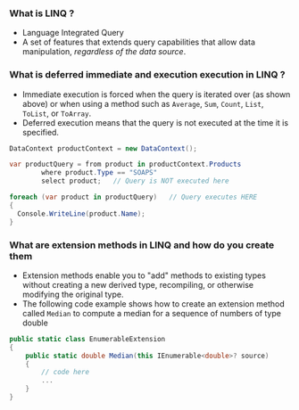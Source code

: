 ### What is LINQ ?
- Language Integrated Query
- A set of features that extends query capabilities that allow data manipulation, *regardless of the data source*.

### What is deferred immediate and execution execution in LINQ ?
- Immediate execution is forced when the query is iterated over (as shown above) or when using a method such as `Average`, `Sum`, `Count`, `List`, `ToList`, or `ToArray`.
- Deferred execution means that the query is not executed at the time it is specified.
```c#
DataContext productContext = new DataContext();

var productQuery = from product in productContext.Products
        where product.Type == "SOAPS"
        select product;   // Query is NOT executed here

foreach (var product in productQuery)   // Query executes HERE
{
  Console.WriteLine(product.Name);
}
```

### What are extension methods in LINQ and how do you create them
- Extension methods enable you to "add" methods to existing types without creating a new derived type, recompiling, or otherwise modifying the original type.
- The following code example shows how to create an extension method called `Median` to compute a median for a sequence of numbers of type double
```c#
public static class EnumerableExtension
{
    public static double Median(this IEnumerable<double>? source)
    {
        // code here
        ...
    }
}
```